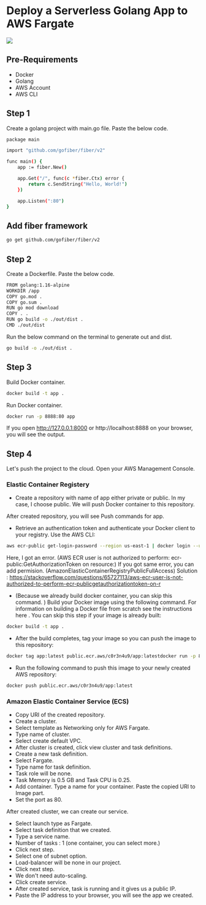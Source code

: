 # Deploy a Serverless Golang App to AWS Fargate

<img src="https://d1.awsstatic.com/product-page-diagram_Amazon-ECS%402x.0d872eb6fb782ddc733a27d2bb9db795fed71185.png">



## Pre-Requirements
* Docker
* Golang
* AWS Account
* AWS CLI


## Step 1

Create a golang project with main.go file. Paste the below code.
```bash
package main

import "github.com/gofiber/fiber/v2"

func main() {
	app := fiber.New()

	app.Get("/", func(c *fiber.Ctx) error {
		return c.SendString("Hello, World!")
	})

	app.Listen(":80")
}
```

## Add fiber framework
```bash
go get github.com/gofiber/fiber/v2
```
## Step 2

Create a Dockerfile. Paste the below code.

```bash
FROM golang:1.16-alpine
WORKDIR /app
COPY go.mod .
COPY go.sum .
RUN go mod download
COPY . .
RUN go build -o ./out/dist .
CMD ./out/dist
```

Run the below command on the terminal to generate out and dist.
```bash
go build -o ./out/dist .
```

## Step 3
Build Docker container.
```bash
docker build -t app .
```

Run Docker container.

```bash
docker run -p 8888:80 app
```
If you open http://127.0.0.1:8000 or http://localhost:8888 on your browser, you will see the output.

## Step 4
Let's push the project to the cloud. Open your AWS Management Console.

### Elastic Container Registery

* Create a repository with name of app either private or public. In my case, I choose public. We will push Docker container to this repository. 


After created repository, you will see Push commands for app.

* Retrieve an authentication token and authenticate your Docker client to your registry.
  Use the AWS CLI:
```bash
aws ecr-public get-login-password --region us-east-1 | docker login --username AWS --password-stdin public.ecr.aws/c0r3n4u9
```
Here, I got an error. (AWS ECR user is not authorized to perform: ecr-public:GetAuthorizationToken on resource:)
If you got same error, you can add permision. (AmazonElasticContainerRegistryPublicFullAccess)
Solution : https://stackoverflow.com/questions/65727113/aws-ecr-user-is-not-authorized-to-perform-ecr-publicgetauthorizationtoken-on-r
* (Because we already build docker container, you can skip this command.
  )
Build your Docker image using the following command. For information on building a Docker file from scratch see the instructions here . You can skip this step if your image is already built:
```bash
docker build -t app .
```

* After the build completes, tag your image so you can push the image to this repository:

```bash 
docker tag app:latest public.ecr.aws/c0r3n4u9/app:latestdocker run -p 8888:80 app
```

* Run the following command to push this image to your newly created AWS repository:

```bash
docker push public.ecr.aws/c0r3n4u9/app:latest
```

### Amazon Elastic Container Service (ECS)

* Copy URI of the created repository. 
* Create a cluster. 
* Select template as Networking only for AWS Fargate.
* Type name of cluster.
* Select create default VPC.
* After cluster is created, click view cluster and task definitions.
* Create a new task definition.
* Select Fargate.
* Type name for task definition.
* Task role will be none.
* Task Memory is 0.5 GB and Task CPU is 0.25.
* Add container. Type a name for your container. Paste the copied URI to Image part.
* Set the port as 80.

After created cluster, we can create our service.
* Select launch type as Fargate.
* Select task definition that we created.
* Type a service name.
* Number of tasks : 1 (one container, you can select more.)
* Click next step.
* Select one of subnet option.
* Load-balancer will be none in our project.
* Click next step.
* We don't need auto-scaling.
* Click create service.
* After created service, task is running and it gives us a public IP.
* Paste the IP address to your browser, you will see the app we created.
